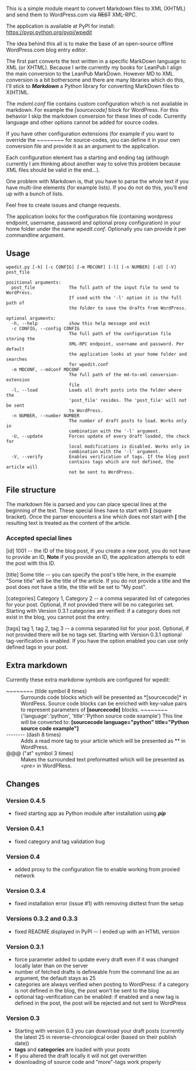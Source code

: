 This is a simple module meant to convert Markdown files to XML (XHTML) and send them to WordPress.com via ~~REST~~ XML-RPC.

The application is available at PyPI for install: https://pypi.python.org/pypi/wpedit

The idea behind this all is to make the base of an open-source offline WordPress.com blog entry editor.

The first part converts the text written in a specific MarkDown language to XML (or XHTML).
Because I write currently my books for LeanPub I align the main conversion to the LeanPub MarkDown.
However MD to XML conversion is a bit bothersome and there are many libraries which do this, I'll stick to ***Markdown*** a Python library for converting MarkDown files to X(HT)ML.

The *mdxml.conf* file contains custom configuration which is not available in markdown. For example the *[sourcecode]* block for WordPress. For this behavior I skip the markdown conversion for these lines of code.
Currently language and other options cannot be added for source codes.

If you have other configuration extensions (for example if you want to override the *~~~~~~~~* for source-codes, you can define it in your own conversion file and provide it as an argument to the application.

Each configuration element has a starting and ending tag (although currently I am thinking about another way to solve this problem because XML files should be valid in the end...).

One problem with Markdown is, that you have to parse the whole text if you have multi-line elements (for example lists). If you do not do this, you'll end up with a bunch of lists.

Feel free to create issues and change requests.

The application looks for the configuration file (containing wordpress endpoint, username, password and optional proxy configuration) in your home folder under the name *wpedit.conf*. Optionally you can provide it per commandline argument.


## Usage
    wpedit.py [-h] [-c CONFIG] [-m MDCONF] [-l] [-n NUMBER] [-U] [-V] post_file

    positional arguments:
      post_file             The full path of the input file to send to WordPress.
                            If used with the '-l' option it is the full path of
                            the folder to save the drafts from WordPress.

    optional arguments:
      -h, --help            show this help message and exit
      -c CONFIG, --config CONFIG
                            The full path of the configuration file storing the
                            XML-RPC endpoint, username and password. Per default
                            the application looks at your home folder and searches
                            for wpedit.conf
      -m MDCONF, --mdconf MDCONF
                            The full path of the md-to-xml conversion-extension
                            file
      -l, --load            Loads all draft posts into the folder where the
                            'post_file' resides. The 'post_file' will not be sent
                            to WordPress.
      -n NUMBER, --number NUMBER
                            The number of draft posts to load. Works only in
                            combination with the '-l' argument.
      -U, --update          Forces update of every draft loaded, the check for
                            local modifications is disabled. Works only in
                            combination with the '-l' argument.
      -V, --verify          Enables verification of tags. If the blog post
                            contains tags which are not defined, the article will
                            not be sent to WordPress.

## File structure
The markdown file is parsed and you can place special lines at the beginning of the text. These special lines have to start with **[** (square bracket). Once the parser encounters a line which does not start with **[** the resulting text is treated as the content of the article.

### Accepted special lines
[id] 1001 -- the ID of the blog post, if you create a new post, you do not have to provide an ID, **Note** if you provide an ID, the application attempts to edit the post with this ID.

[title] Some title -- you can specify the post's title here, in the example "Some title" will be the title of the article. If you do not provide a title and the post does not have a title, the title will be set to "My post".

[categories] Category 1, Category 2 -- a comma separated list of categories for your post. Optional, if not provided there will be no categories set. Starting with Version 0.3.1 categories are verified: if a category does not exist in the blog, you cannot post the entry.

[tags] tag 1, tag 2, tag 3 -- a comma separated list for your post. Optional, if not provided there will be no tags set. Starting with Version 0.3.1 optional tag-verification is enabled. If you have the option enabled you can use only defined tags in your post.

## Extra markdown
Currently these extra markdonw symbols are configured for wpedit:

<dl>
<dt>~~~~~~~~ (tilde symbol 8 times)</dt> <dd>Surrounds code blocks which will be presented as *[sourcecode]* in WordPess. Source code blocks can be enriched with key-value pairs to represent parameters of <b>[sourcecode]</b> blocks.
~~~~~~~~{'language':'python', 'title':'Python source code example'} This line will be converted to: <b>[sourcecode language="python" title="Python source code example"]</b></dd>

<dt>-------- (dash 8 times)</dt> <dd>Adds a read more tag to your article which will be presented as *<!--more-->* in WordPress.</dd>

<dt>@@@ ("at" symbol 3 times)</dt> <dd>Makes the surrounded text preformatted which will be presented as <i>&lt;pre&gt;</i> in WordPRess.</dd>
</dl>

## Changes

### Version 0.4.5

 * fixed starting app as Python module after installation using ***pip***

### Version 0.4.1

 * fixed category and tag validation bug

### Version 0.4

 * added proxy to the configuration file to enable working from proxied network

### Version 0.3.4

 * fixed installation error (issue #1) with removing disttest from the setup

### Versions 0.3.2 and 0.3.3

 * fixed README displayed in PyPI -- I ended up with an HTML version

### Version 0.3.1

 * force parameter added to update every draft even if it was changed locally later than on the server
 * number of fetched drafts is defineable from the command line as an argument, the default stays as 25
 * categories are always verified when posting to WordPress: if a category is not defined in the blog, the post won't be sent to the blog
 * optional tag-verification can be enabled: if enabled and a new tag is defined in the post, the post will be rejected and not sent to WordPress

### Version 0.3

 *  Starting with version 0.3 you can download your draft posts (currently the latest 25 in reverse-chronological order (based on their publish date))
 * **tags** and **categories** are loaded with your posts
 * If you altered the draft locally it will not get overwritten
 * downloading of source code and "more"-tags work properly
